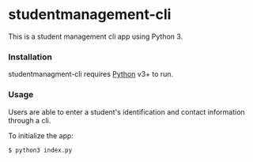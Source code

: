 # studentmanagement-cli

This is a student management cli app using Python 3.

### Installation

studentmanagment-cli requires [Python](https://www.python.org/) v3+ to run.

### Usage

Users are able to enter a student's identification and contact information through a cli. 

To initialize the app: 

```sh
$ python3 index.py
```
